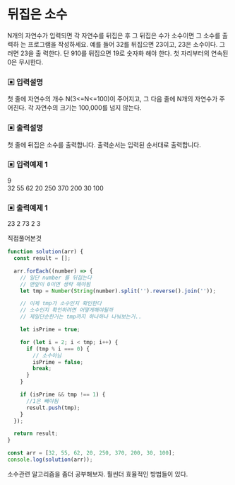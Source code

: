 # 뒤집은 소수

N개의 자연수가 입력되면 각 자연수를 뒤집은 후 그 뒤집은 수가 소수이면 그 소수를 출력하 는 프로그램을 작성하세요. 예를 들어 32를 뒤집으면 23이고, 23은 소수이다. 그러면 23을 출 력한다. 단 910를 뒤집으면 19로 숫자화 해야 한다. 첫 자리부터의 연속된 0은 무시한다.

### ▣ 입력설명

첫 줄에 자연수의 개수 N(3<=N<=100)이 주어지고, 그 다음 줄에 N개의 자연수가 주어진다. 각 자연수의 크기는 100,000를 넘지 않는다.

### ▣ 출력설명

첫 줄에 뒤집은 소수를 출력합니다. 출력순서는 입력된 순서대로 출력합니다.

### ▣ 입력예제 1

9  
32 55 62 20 250 370 200 30 100

### ▣ 출력예제 1

23 2 73 2 3

직접풀어본것

```javascript
function solution(arr) {
  const result = [];

  arr.forEach((number) => {
    // 일단 number 를 뒤집는다
    // 맨앞이 0이면 생략 해야됨
    let tmp = Number(String(number).split('').reverse().join(''));

    // 이제 tmp가 소수인지 확인한다
    // 소수인지 확인하려면 어떻게해야될까
    // 제일단순한거는 tmp까지 하나하나 나눠보는거..

    let isPrime = true;

    for (let i = 2; i < tmp; i++) {
      if (tmp % i === 0) {
        // 소수아님
        isPrime = false;
        break;
      }
    }

    if (isPrime && tmp !== 1) {
      //1은 빼야됨
      result.push(tmp);
    }
  });

  return result;
}

const arr = [32, 55, 62, 20, 250, 370, 200, 30, 100];
console.log(solution(arr));
```

소수관련 알고리즘을 좀더 공부해보자. 훨씬더 효율적인 방법들이 있다.
